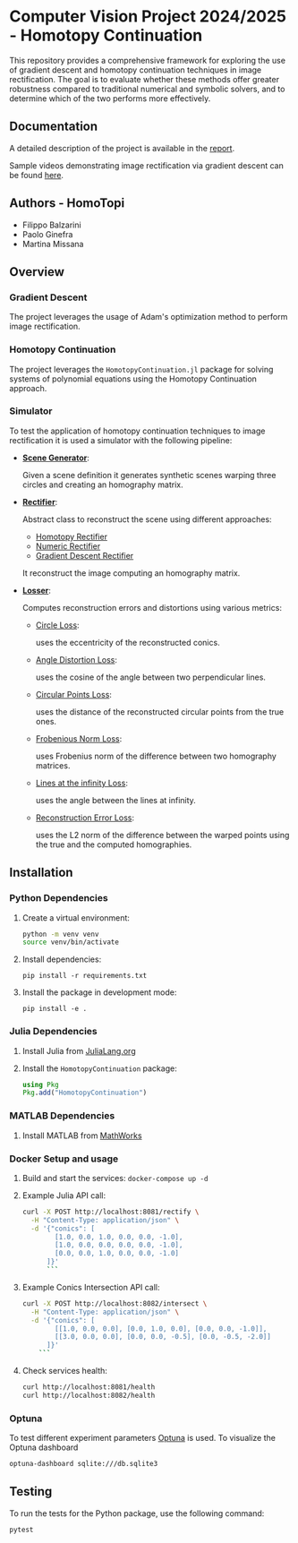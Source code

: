 # Computer Vision Project 2024/2025 - Homotopy Continuation

This repository provides a comprehensive framework for exploring the use of gradient descent and homotopy continuation techniques in image rectification. The goal is to evaluate whether these methods offer greater robustness compared to traditional numerical and symbolic solvers, and to determine which of the two performs more effectively.

## Documentation

A detailed description of the project is available in the [report](deliverables/report.pdf).

Sample videos demonstrating image rectification via gradient descent can be found [here](Notebooks/GD_tests/rectificationVideos).

## Authors - HomoTopi
* Filippo Balzarini
* Paolo Ginefra
* Martina Missana

## Overview

### Gradient Descent

The project leverages the usage of Adam's optimization method to perform image rectification.

### Homotopy Continuation

The project leverages the `HomotopyContinuation.jl` package for solving systems of polynomial equations using the Homotopy Continuation approach.


### Simulator

To test the application of homotopy continuation techniques to image rectification it is used a simulator
with the following pipeline:

- **[Scene Generator](src/HomoTopiContinuation/SceneGenerator/scene_generator.py)**:
  
  Given a scene definition it generates synthetic scenes warping three circles and creating an homography matrix.

- **[Rectifier](src/HomoTopiContinuation/Rectifier/rectifier.py)**:
  
  Abstract class to reconstruct the scene using different approaches:
    * [Homotopy Rectifier](src/HomoTopiContinuation/Rectifier/homotopyc_rectifier.py)
    * [Numeric Rectifier](src/HomoTopiContinuation/Rectifier/numeric_rectifier.py)
    * [Gradient Descent Rectifier](src/HomoTopiContinuation/Rectifier/GDRectifier.py)

  It reconstruct the image computing an homography matrix.

- **[Losser](src/HomoTopiContinuation/Losser/Losser.py)**:
  
  Computes reconstruction errors and distortions using various metrics:
    * [Circle Loss](src/HomoTopiContinuation/Losser/CircleLosser.py): 
      
      uses the eccentricity of the reconstructed conics.
    * [Angle Distortion Loss](src/HomoTopiContinuation/Losser/AngleDistortionLosser.py): 
    
      uses the cosine of the angle between two perpendicular lines.
    * [Circular Points Loss](src/HomoTopiContinuation/Losser/CPLosser.py): 
    
      uses the distance of the reconstructed  circular points from the true ones.
    * [Frobenious Norm Loss](src/HomoTopiContinuation/Losser/FrobNormLosser.py): 
    
      uses Frobenius norm of the difference between two homography matrices.
    * [Lines at the infinity Loss](src/HomoTopiContinuation/Losser/LinfLosser.py): 
    
      uses the angle between the lines at infinity.
    * [Reconstruction Error Loss](src/HomoTopiContinuation/Losser/ReconstructionErrorLosser.py): 
    
      uses the L2 norm of the difference between the warped points using the true and the computed homographies.


## Installation

### Python Dependencies

1. Create a virtual environment:
   ```bash
   python -m venv venv
   source venv/bin/activate
   ```
2. Install dependencies:

    ```pip install -r requirements.txt```

3. Install the package in development mode:

    ```pip install -e .```

### Julia Dependencies

1. Install Julia from [JuliaLang.org](https://julialang.org/)

2. Install the `HomotopyContinuation` package:
   ```julia
   using Pkg
   Pkg.add("HomotopyContinuation")
   ```

### MATLAB Dependencies
1. Install MATLAB from [MathWorks](https://it.mathworks.com/products/matlab.html)

### Docker Setup and usage

 1. Build and start the services:
    ```docker-compose up -d```

 2. Example Julia API call:

    ```bash
    curl -X POST http://localhost:8081/rectify \
      -H "Content-Type: application/json" \
      -d '{"conics": [
            [1.0, 0.0, 1.0, 0.0, 0.0, -1.0],
            [1.0, 0.0, 0.0, 0.0, 0.0, -1.0],
            [0.0, 0.0, 1.0, 0.0, 0.0, -1.0]
          ]}'
          ```

 3. Example Conics Intersection API call:

    ```bash
    curl -X POST http://localhost:8082/intersect \
      -H "Content-Type: application/json" \
      -d '{"conics": [
            [[1.0, 0.0, 0.0], [0.0, 1.0, 0.0], [0.0, 0.0, -1.0]],
            [[3.0, 0.0, 0.0], [0.0, 0.0, -0.5], [0.0, -0.5, -2.0]]
          ]}'
        ```

 4. Check services health:

    ```bash
    curl http://localhost:8081/health
    curl http://localhost:8082/health 
    ```

### Optuna

To test different experiment parameters [Optuna](https://optuna.org/) is used.
To visualize the Optuna dashboard

```bash
optuna-dashboard sqlite:///db.sqlite3
```

## Testing

To run the tests for the Python package, use the following command:

```bash
pytest
```